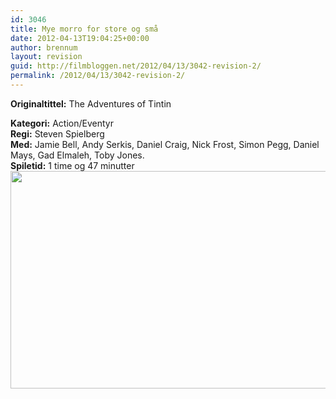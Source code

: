 ```yaml
---
id: 3046
title: Mye morro for store og små
date: 2012-04-13T19:04:25+00:00
author: brennum
layout: revision
guid: http://filmbloggen.net/2012/04/13/3042-revision-2/
permalink: /2012/04/13/3042-revision-2/
---
```

**<!--more-->Originaltittel:** The Adventures of Tintin

  
**Kategori:** Action/Eventyr  
**Regi:** Steven Spielberg  
**Med:** Jamie Bell, Andy Serkis, Daniel Craig, Nick Frost, Simon Pegg, Daniel Mays, Gad Elmaleh, Toby Jones.  
**Spiletid:** 1 time og 47 minutter  
<a href="http://filmbloggen.net/?attachment_id=3045" rel="attachment wp-att-3045"><img class="alignnone size-large wp-image-3045" src="http://filmbloggen.net/wp-content/uploads//2012/04/the-adventures-of-tintin-movie-4-620x348.jpg" alt="" width="620" height="348" /></a>